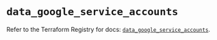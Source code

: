 # `data_google_service_accounts`

Refer to the Terraform Registry for docs: [`data_google_service_accounts`](https://registry.terraform.io/providers/hashicorp/google/6.34.0/docs/data-sources/service_accounts).
